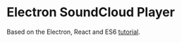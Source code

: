 # Electron SoundCloud Player

Based on the Electron, React and ES6 [tutorial](https://www.sitepoint.com/music-streaming-app-electron-react-es6).
